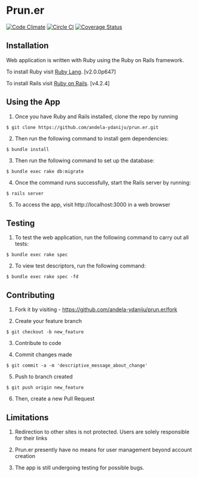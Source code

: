# Prun.er

[![Code Climate](https://codeclimate.com/github/andela-ydaniju/prun.er/badges/gpa.svg)](https://codeclimate.com/github/andela-ydaniju/prun.er) [![Circle CI](https://circleci.com/gh/andela-ydaniju/prun.er.svg?style=svg)](https://circleci.com/gh/andela-ydaniju/prun.er) [![Coverage Status](https://coveralls.io/repos/andela-ydaniju/prun.er/badge.svg?branch=master&service=github)](https://coveralls.io/github/andela-ydaniju/prun.er?branch=master)

## Installation
Web application is written with Ruby using the Ruby on Rails framework.

To install Ruby visit [Ruby Lang](https://www.ruby-lang.org). [v2.0.0p647]

To install Rails visit [Ruby on Rails](http://rubyonrails.org/). [v4.2.4]

## Using the App

1. Once you have Ruby and Rails installed, clone the repo by running

  ```$ git clone https://github.com/andela-ydaniju/prun.er.git```

2. Then run the following command to install gem dependencies:

  ```$ bundle install```

3. Then run the following command to set up the database:

  ```$ bundle exec rake db:migrate```

4. Once the command runs successfully, start the Rails server by running:

  ```$ rails server```

5. To access the app, visit http://localhost:3000 in a web browser

## Testing

1. To test the web application, run the following command to carry out all tests:

  ```$ bundle exec rake spec```

2. To view test descriptors, run the following command:

  ```$ bundle exec rake spec -fd```

## Contributing

1. Fork it by visiting - https://github.com/andela-ydaniju/prun.er/fork

2. Create your feature branch

  ```$ git checkout -b new_feature```

3. Contribute to code

4. Commit changes made

  ```$ git commit -a -m 'descriptive_message_about_change'```

5. Push to branch created

  ```$ git push origin new_feature```

6. Then, create a new Pull Request

## Limitations

1. Redirection to other sites is not protected. Users are solely responsible for their links

2. Prun.er presently have no means for user management beyond account creation

3. The app is still undergoing testing for possible bugs.